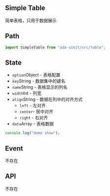 ## Simple Table

简单表格，只用于数据展示

<div class="ada-module" data-type="entries/simpletable.js"></div>

## Path

```javascript
import SimpleTable from "ada-uikit/src/table";
```

## State

- `option`Object - 表格配置
 - `key`String - 数据集中的键名
 - `name`String - 表格显示的列名
 - `width`Int - 列宽
 - `align`String - 数据在列中的对齐方式
   - `left` - 左对齐
   - `center`- 居中对齐
   - `right` - 右对齐
- `data`Array - 表格数据

```javascript
console.log("demo show");
```

## Event

不存在

## API

不存在

